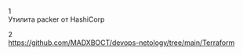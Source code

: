 1 \
Утилита packer от HashiCorp

2 \
https://github.com/MADXBOCT/devops-netology/tree/main/Terraform
